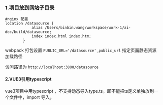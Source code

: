 ### 1.项目放到网站子目录

```nginx
#nginx 配置
location /datasource {
            alias /Users/binbin.wang/workspace/work-1/ai-doc/build/datasource;
            index index.html index.htm;
        }
```

webpack 打包设置 `PUBLIC_URL='/datasource'` ,`public_url` 指定页面静态资源加载路径

访问路径为 `http://localhost:3000/datasource` 

#### 2.VUE3引用typescript

vue3项目中用typescript ，不支持动态导入type.ts。即不能把ts定义单独放到一个文件中，import 导入。

